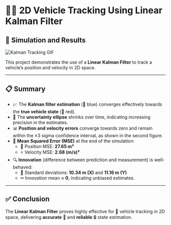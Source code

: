 # 🚗📡 2D Vehicle Tracking Using Linear Kalman Filter 

## 🎯 Simulation and Results

![Kalman Tracking GIF](images/kalman_tracking.gif)

This project demonstrates the use of a **Linear Kalman Filter** to track a vehicle’s position and velocity in 2D space.

---

## 📋 Summary

- 📈 The **Kalman filter estimation** (🔵 blue) converges effectively towards the **true vehicle state** (🔴 red).  
- 🎯 The **uncertainty ellipse** shrinks over time, indicating increasing precision in the estimates.  
- 📊 **Position and velocity errors** converge towards zero and remain within the ±3 sigma confidence interval, as shown in the second figure.  
- 🧮 **Mean Squared Error (MSE)** at the end of the simulation:  
  - 📍 Position MSE: **27.65 m²**  
  - ⚡ Velocity MSE: **2.68 (m/s)²**  
- 🔍 **Innovation** (difference between prediction and measurement) is well-behaved:  
  - 📏 Standard deviations: **10.34 m (X)** and **11.16 m (Y)**  
  - ➖ Innovation mean ≈ **0**, indicating unbiased estimates.

---

## ✅ Conclusion

The **Linear Kalman Filter** proves highly effective for 🚗 vehicle tracking in 2D space, delivering **accurate** 📏 and **reliable** 🔒 state estimation.
